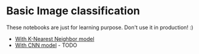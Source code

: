 # Basic Image classification

These notebooks are just for learning purpose. Don't use it in production! :)

- [With K-Nearest Neighbor model](./train.ipynb)
- [With CNN model](./train-cnn.ipynb) - TODO